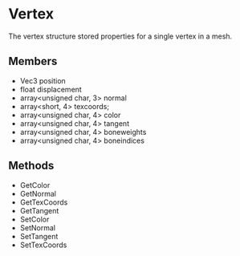 # Vertex #
The vertex structure stored properties for a single vertex in a mesh.

## Members ##
- Vec3 position
- float displacement
- array<unsigned char, 3> normal
- array<short, 4> texcoords;
- array<unsigned char, 4> color
- array<unsigned char, 4> tangent
- array<unsigned char, 4> boneweights
- array<unsigned char, 4> boneindices

## Methods ##
- GetColor
- GetNormal
- GetTexCoords
- GetTangent
- SetColor
- SetNormal
- SetTangent
- SetTexCoords

